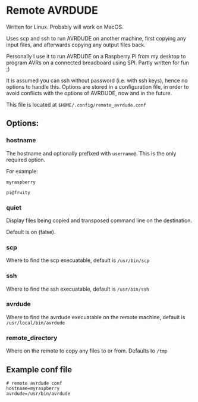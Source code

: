 # Remote AVRDUDE

Written for Linux. Probably will work on MacOS.

Uses scp and ssh to run AVRDUDE on another machine, first copying any input files, and afterwards copying any output files back.

Personally I use it to run AVRDUDE on a Raspberry PI from my desktop to program AVRs on a connected breadboard using SPI. Partly written for fun ;)

It is assumed you can ssh without password (i.e. with ssh keys), hence no options to handle this.
Options are stored in a configuration file, in order to avoid conflicts with the options of AVRDUDE, now and in the future.

This file is located at ```$HOME/.config/remote_avrdude.conf```

## Options:

### hostname
The hostname and optionally prefixed with ```username@```. This is the only required option.
    
For example:
    
```myraspberry```
        
```pi@fruity```

### quiet
Display files being copied and transposed command line on the destination.

Default is on (false).

### scp
Where to find the scp execuatable, default is ```/usr/bin/scp```

### ssh
Where to find the ssh execuatable, default is ```/usr/bin/ssh```

### avrdude
Where to find the avrdude execuatable on the remote machine, default is ```/usr/local/bin/avrdude```

### remote_directory
Where on the remote to copy any files to or from. Defaults to ```/tmp```

## Example conf file
    # remote avrdude conf
    hostname=myraspberry
    avrdude=/usr/bin/avrdude
